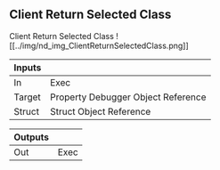## Client Return Selected Class
Client Return Selected Class
![[../img/nd_img_ClientReturnSelectedClass.png]]

|Inputs||
|--|--|
| In | Exec |
| Target | Property Debugger Object Reference |
| Struct | Struct Object Reference |

|Outputs||
|--|--|
| Out | Exec |
